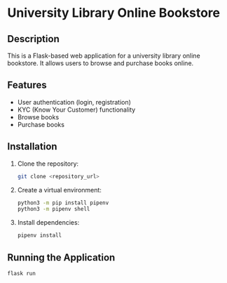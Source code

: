 # University Library Online Bookstore

## Description

This is a Flask-based web application for a university library online bookstore. It allows users to browse and purchase books online.

## Features

- User authentication (login, registration)
- KYC (Know Your Customer) functionality
- Browse books
- Purchase books

## Installation

1.  Clone the repository:

    ```bash
    git clone <repository_url>
    ```

2.  Create a virtual environment:

    ```bash
    python3 -m pip install pipenv
    python3 -m pipenv shell
    ```

3.  Install dependencies:

    ```bash
    pipenv install
    ```

## Running the Application

```bash
flask run
```
